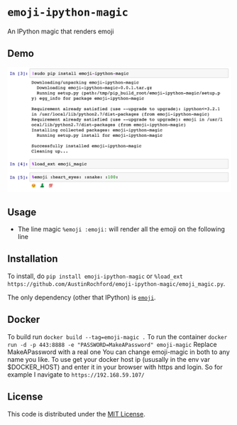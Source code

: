 # `emoji-ipython-magic`
An IPython magic that renders emoji

## Demo

![Demo](https://raw.githubusercontent.com/AustinRochford/emoji-ipython-magic/master/demo.png)

## Usage

* The line magic `%emoji :emoji:` will render all the emoji on the following line

## Installation

To install, do `pip install emoji-ipython-magic` or `%load_ext https://github.com/AustinRochford/emoji-ipython-magic/emoji_magic.py`.

The only dependency (other that IPython) is [`emoji`](https://pypi.python.org/pypi/emoji).

## Docker

To build run `docker build --tag=emoji-magic .`
To run the container `docker run -d -p 443:8888 -e "PASSWORD=MakeAPassword" emoji-magic`
Replace MakeAPassword with a real one
You can change emoji-magic in both to any name you like.
To use get your docker host ip (ususally in the env var $DOCKER_HOST) and enter it in your browser with https and login. So for example I navigate to `https://192.168.59.107/`

## License

This code is distributed under the [MIT License](https://raw.githubusercontent.com/AustinRochford/s3img-ipython-magic/master/LICENSE).
